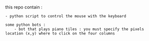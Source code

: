 this repo contain :

	- python script to control the mouse with the keyboard

	some python bots :
		- bot that plays piano tiles : you must specify the pixels location (x,y) where to click on the four columns 

